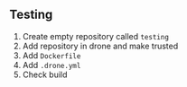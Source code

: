 ## Testing

1. Create empty repository called `testing`
1. Add repository in drone and make trusted
1. Add `Dockerfile`
1. Add `.drone.yml`
1. Check build
